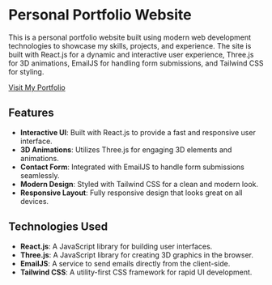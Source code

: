 # Personal Portfolio Website

This is a personal portfolio website built using modern web development technologies to showcase my skills, projects, and experience. The site is built with React.js for a dynamic and interactive user experience, Three.js for 3D animations, EmailJS for handling form submissions, and Tailwind CSS for styling.

[Visit My Portfolio](https://rachit.life/)

## Features

- **Interactive UI**: Built with React.js to provide a fast and responsive user interface.
- **3D Animations**: Utilizes Three.js for engaging 3D elements and animations.
- **Contact Form**: Integrated with EmailJS to handle form submissions seamlessly.
- **Modern Design**: Styled with Tailwind CSS for a clean and modern look.
- **Responsive Layout**: Fully responsive design that looks great on all devices.

## Technologies Used

- **React.js**: A JavaScript library for building user interfaces.
- **Three.js**: A JavaScript library for creating 3D graphics in the browser.
- **EmailJS**: A service to send emails directly from the client-side.
- **Tailwind CSS**: A utility-first CSS framework for rapid UI development.
